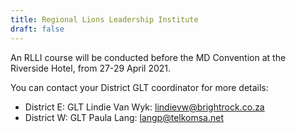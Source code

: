 ```yaml
---
title: Regional Lions Leadership Institute
draft: false
---
```


An RLLI course will be conducted before the MD Convention at the Riverside Hotel, from 27-29 April 2021. 

<!-- The application form [available here](/docs/rlli_application_form.pdf) contains more information. -->

You can contact your District GLT coordinator for more details:

* District E: GLT Lindie Van Wyk: [lindievw@brightrock.co.za](mailto:lindievw@brightrock.co.za)
* District W: GLT Paula Lang: [langp@telkomsa.net](mailto:langp@telkomsa.net)

